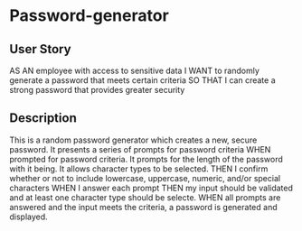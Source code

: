 # Password-generator

## User Story
AS AN employee with access to sensitive data
I WANT to randomly generate a password that meets certain criteria
SO THAT I can create a strong password that provides greater security

## Description
This is a random password generator which creates a new, secure password.
It presents a series of prompts for password criteria WHEN prompted for password criteria.
It prompts for the length of the password with it being.
It allows character types to be selected.
THEN I confirm whether or not to include lowercase, uppercase, numeric, and/or special characters
WHEN I answer each prompt
THEN my input should be validated and at least one character type should be selecte.
WHEN all prompts are answered and the input meets the criteria, a password is generated and displayed. 

